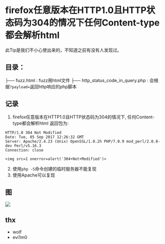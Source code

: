 # firefox任意版本在HTTP1.0且HTTP状态码为304的情况下任何Content-type都会解析html

此Tip是我们不小心使出来的，不知道之前有没有人发现过。

## 目录：

├── fuzz.html : fuzz用html文件
├── http_status_code_in_query.php : 会根据`?payload=`返回http响应的php脚本

## 记录

1. firefox任意版本在HTTP1.0且HTTP状态码为304的情况下, 任何Content-type都会解析html
返回包为:
```
HTTP/1.0 304 Not Modified
Date: Tue, 05 Sep 2017 12:26:32 GMT
Server: Apache/2.4.23 (Unix) OpenSSL/1.0.2h PHP/7.0.9 mod_perl/2.0.8-dev Perl/v5.16.3
Connection: close

<img src=1 onerror=alert('304+Not+Modified')>
```
2. 使用`php -S`命令创建的临时服务器不能复现
3. 使用Apache可以复现

## 图

![](https://github.com/neargle/tips-note/blob/master/fuzzing-browser-MIME-Sniffing-by-status-code-in-HTTP1.0/firefox.png)

## thx

- wolf
- evi1m0

